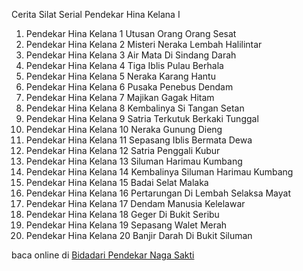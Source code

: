 Cerita Silat Serial Pendekar Hina Kelana I
01. Pendekar Hina Kelana 1 Utusan Orang Orang
Sesat
02. Pendekar Hina Kelana 2 Misteri Neraka Lembah
Halilintar
03. Pendekar Hina Kelana 3 Air Mata Di Sindang
Darah
04. Pendekar Hina Kelana 4 Tiga Iblis Pulau Berhala
05. Pendekar Hina Kelana 5 Neraka Karang Hantu
06. Pendekar Hina Kelana 6 Pusaka Penebus
Dendam
07. Pendekar Hina Kelana 7 Majikan Gagak Hitam
08. Pendekar Hina Kelana 8 Kembalinya Si Tangan
Setan
09. Pendekar Hina Kelana 9 Satria Terkutuk Berkaki
Tunggal
10. Pendekar Hina Kelana 10 Neraka Gunung Dieng
11. Pendekar Hina Kelana 11 Sepasang Iblis Bermata
Dewa
12. Pendekar Hina Kelana 12 Satria Penggali Kubur
13. Pendekar Hina Kelana 13 Siluman Harimau
Kumbang
14. Pendekar Hina Kelana 14 Kembalinya Siluman
Harimau Kumbang
15. Pendekar Hina Kelana 15 Badai Selat Malaka
16. Pendekar Hina Kelana 16 Pertarungan Di Lembah
Selaksa Mayat
17. Pendekar Hina Kelana 17 Dendam Manusia
Kelelawar
18. Pendekar Hina Kelana 18 Geger Di Bukit Seribu
19. Pendekar Hina Kelana 19 Sepasang Walet Merah
20. Pendekar Hina Kelana 20 Banjir Darah Di Bukit
Siluman

baca online di <a href='http://cerita-silat.mywapblog.com' title='Pedang Sakti Cersil Istana Pendekar Dewa Naga Raja Iblis Racun Ceritasilat '> Bidadari Pendekar Naga Sakti</a>